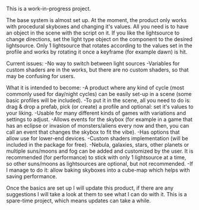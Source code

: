 This is a work-in-progress project.

The base system is almost set up.
At the moment, the product only works with procedural skyboxes and changing it's values.
All you need is to have an object in the scene with the script on it. If you like the lightsource to change directions, set the light type object on the component to the desired lightsource.
Only 1 lightsource that rotates according to the values set in the profile and works by rotating it once a keyframe (for example dawn) is hit.

Current issues:
-No way to switch between light sources
-Variables for custom shaders are in the works, but there are no custom shaders, so that may be confusing for users.

What it is intended to become:
-A product where any kind of cycle (most commonly used for day/night cycles) can be easily set-up in a scene (some basic profiles will be included).
-To put it in the scene, all you need to do is: drag & drop a prefab, pick (or create) a profile and optional: set it's values to your liking.
-Usable for many different kinds of games with variations and settings to adjust.
-Allows events for the skybox (for example in a game that has an eclipse or invasion of monsters/aliens every now and then, you can call an event that changes the skybox to fit the vibe).
-Has options that allow use for lower-end devices.
-Custom shaders implementation (will be included in the package for free).
-Nebula, galaxies, stars, other planets or multiple suns/moons and fog can be added and customized by the user. It is recommended (for performance) to stick with only 1 lightsource at a time, so other suns/moons as lightsources are optional, but not recommended.
-If I manage to do it: allow baking skyboxes into a cube-map which helps with saving performance.

Once the basics are set up I will update this product, if there are any suggestions I will take a look at them to see what I can do with it.
This is a spare-time project, which means updates can take a while.
